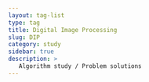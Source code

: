 ```yaml
---
layout: tag-list
type: tag
title: Digital Image Processing
slug: DIP
category: study
sidebar: true
description: >
   Algorithm study / Problem solutions
---
```

